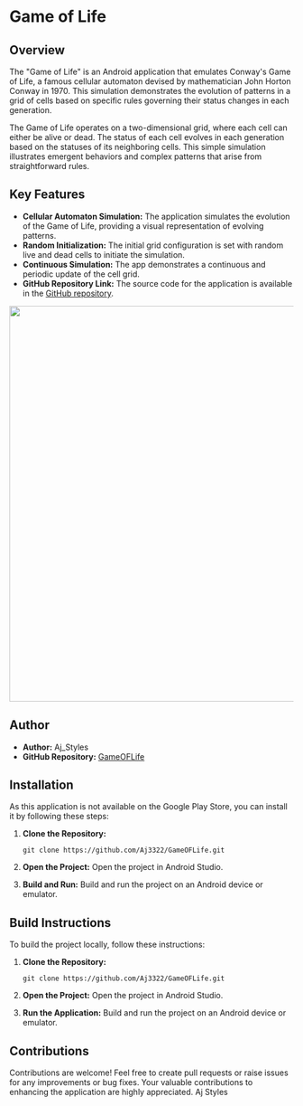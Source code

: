 # Game of Life

## Overview

The "Game of Life" is an Android application that emulates Conway's Game of Life, a famous cellular automaton devised by mathematician John Horton Conway in 1970. This simulation demonstrates the evolution of patterns in a grid of cells based on specific rules governing their status changes in each generation.

The Game of Life operates on a two-dimensional grid, where each cell can either be alive or dead. The status of each cell evolves in each generation based on the statuses of its neighboring cells. This simple simulation illustrates emergent behaviors and complex patterns that arise from straightforward rules.

## Key Features

- **Cellular Automaton Simulation:** The application simulates the evolution of the Game of Life, providing a visual representation of evolving patterns.
- **Random Initialization:** The initial grid configuration is set with random live and dead cells to initiate the simulation.
- **Continuous Simulation:** The app demonstrates a continuous and periodic update of the cell grid.
- **GitHub Repository Link:** The source code for the application is available in the [GitHub repository](https://github.com/Aj3322/GameOFLife).


<img src="https://github.com/Aj3322/GameOFLife/assets/114848454/5f262276-8e62-4cf5-9844-4bd80e0e5759" height="700px">


## Author

- **Author:** Aj_Styles
- **GitHub Repository:** [GameOFLife](https://github.com/Aj3322/GameOFLife)

## Installation

As this application is not available on the Google Play Store, you can install it by following these steps:

1. **Clone the Repository:**
   ```
   git clone https://github.com/Aj3322/GameOFLife.git
   ```

2. **Open the Project:**
   Open the project in Android Studio.

3. **Build and Run:**
   Build and run the project on an Android device or emulator.

## Build Instructions

To build the project locally, follow these instructions:

1. **Clone the Repository:**
   ```
   git clone https://github.com/Aj3322/GameOFLife.git
   ```

2. **Open the Project:**
   Open the project in Android Studio.

3. **Run the Application:**
   Build and run the project on an Android device or emulator.

## Contributions

Contributions are welcome! Feel free to create pull requests or raise issues for any improvements or bug fixes. Your valuable contributions to enhancing the application are highly appreciated.
Aj Styles
